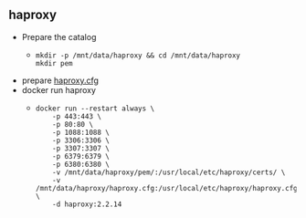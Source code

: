 ## haproxy

* Prepare the catalog
  * ```shell
    mkdir -p /mnt/data/haproxy && cd /mnt/data/haproxy
    mkdir pem
    ```
* prepare [haproxy.cfg](resources/haproxy.cfg.md)
* docker run haproxy
  * ```shell
    docker run --restart always \
        -p 443:443 \
        -p 80:80 \
        -p 1088:1088 \
        -p 3306:3306 \
        -p 3307:3307 \
        -p 6379:6379 \
        -p 6380:6380 \
        -v /mnt/data/haproxy/pem/:/usr/local/etc/haproxy/certs/ \
        -v /mnt/data/haproxy/haproxy.cfg:/usr/local/etc/haproxy/haproxy.cfg:ro \
        -d haproxy:2.2.14
    ```
